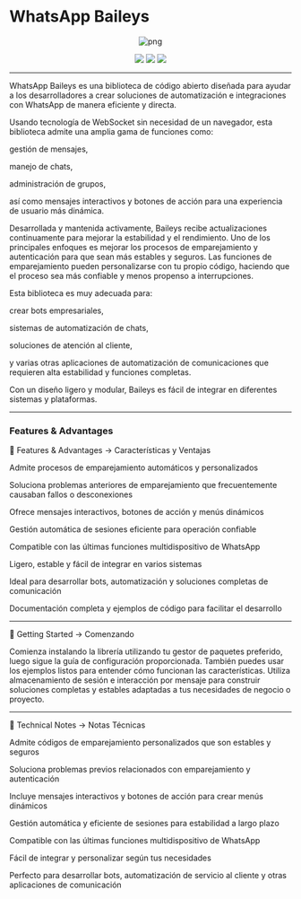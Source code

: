 # WhatsApp Baileys



<!-- REDNAME README KECE GILA 🔥 -->

<p align="center">
  <img src="https://files.catbox.moe/2tcrbx.jpg" alt="png" />
</p>

<p align="center">
  <img src="https://img.shields.io/badge/BASED-Baileys-red?style=flat-square&logo=whatsapp" />
  <img src="https://img.shields.io/badge/POWERED_BY-TamaXS-FF0000?style=flat-square&logo=github" />
  <img src="https://img.shields.io/badge/STATUS-Alive-red?style=flat-square&logo=linux" />
</p>

---



WhatsApp Baileys es una biblioteca de código abierto diseñada para ayudar a los desarrolladores a crear soluciones de automatización e integraciones con WhatsApp de manera eficiente y directa.

Usando tecnología de WebSocket sin necesidad de un navegador, esta biblioteca admite una amplia gama de funciones como:

gestión de mensajes,

manejo de chats,

administración de grupos,

así como mensajes interactivos y botones de acción para una experiencia de usuario más dinámica.


Desarrollada y mantenida activamente, Baileys recibe actualizaciones continuamente para mejorar la estabilidad y el rendimiento.
Uno de los principales enfoques es mejorar los procesos de emparejamiento y autenticación para que sean más estables y seguros.
Las funciones de emparejamiento pueden personalizarse con tu propio código, haciendo que el proceso sea más confiable y menos propenso a interrupciones.

Esta biblioteca es muy adecuada para:

crear bots empresariales,

sistemas de automatización de chats,

soluciones de atención al cliente,

y varias otras aplicaciones de automatización de comunicaciones que requieren alta estabilidad y funciones completas.


Con un diseño ligero y modular, Baileys es fácil de integrar en diferentes sistemas y plataformas.

---

###  Features & Advantages

🔧 Features & Advantages → Características y Ventajas

Admite procesos de emparejamiento automáticos y personalizados

Soluciona problemas anteriores de emparejamiento que frecuentemente causaban fallos o desconexiones

Ofrece mensajes interactivos, botones de acción y menús dinámicos

Gestión automática de sesiones eficiente para operación confiable

Compatible con las últimas funciones multidispositivo de WhatsApp

Ligero, estable y fácil de integrar en varios sistemas

Ideal para desarrollar bots, automatización y soluciones completas de comunicación

Documentación completa y ejemplos de código para facilitar el desarrollo



---

🚀 Getting Started → Comenzando

Comienza instalando la librería utilizando tu gestor de paquetes preferido, luego sigue la guía de configuración proporcionada. También puedes usar los ejemplos listos para entender cómo funcionan las características. Utiliza almacenamiento de sesión e interacción por mensaje para construir soluciones completas y estables adaptadas a tus necesidades de negocio o proyecto.


---

🧠 Technical Notes → Notas Técnicas

Admite códigos de emparejamiento personalizados que son estables y seguros

Soluciona problemas previos relacionados con emparejamiento y autenticación

Incluye mensajes interactivos y botones de acción para crear menús dinámicos

Gestión automática y eficiente de sesiones para estabilidad a largo plazo

Compatible con las últimas funciones multidispositivo de WhatsApp

Fácil de integrar y personalizar según tus necesidades

Perfecto para desarrollar bots, automatización de servicio al cliente y otras aplicaciones de comunicación
